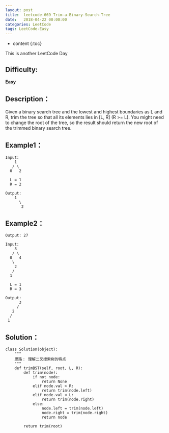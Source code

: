 ```yaml
---
layout: post
title:  leetcode-669 Trim-a-Binary-Search-Tree
date:   2018-04-22 00:00:00
categories: LeetCode
tags: LeetCode-Easy
---
```


* content
{:toc}

This is another LeetCode Day

## Difficulty:

**Easy**

## Description：

Given a binary search tree and the lowest and highest boundaries as L and R, 
trim the tree so that all its elements lies in [L, R] (R >= L). You might need to 
change the root of the tree, so the result should return the new root of the trimmed binary search tree. 

## Example1：

```
Input: 
    1
   / \
  0   2

  L = 1
  R = 2

Output: 
    1
      \
       2
```

## Example2：

```
Output: 27

Input: 
    3
   / \
  0   4
   \
    2
   /
  1

  L = 1
  R = 3

Output: 
      3
     / 
   2   
  /
 1
```

## Solution：

```
class Solution(object):
    """
    思路： 理解二叉搜索树的特点
    """
    def trimBST(self, root, L, R):
        def trim(node):
            if not node:
                return None
            elif node.val > R:
                return trim(node.left)
            elif node.val < L:
                return trim(node.right)
            else:
                node.left = trim(node.left)
                node.right = trim(node.right)
                return node

        return trim(root)
```